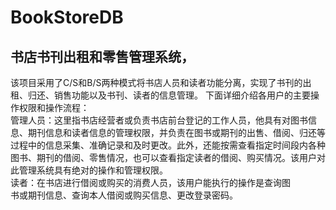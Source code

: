 # BookStoreDB
## 书店书刊出租和零售管理系统，
该项目采用了C/S和B/S两种模式将书店人员和读者功能分离，实现了书刊的出租、归还、销售功能以及书刊、读者的信息管理。
下面详细介绍各用户的主要操作权限和操作流程：</br>
管理人员：这里指书店经营者或负责书店前台登记的工作人员，他具有对图书信息、期刊信息和读者信息的管理权限，并负责在图书或期刊的出售、借阅、归还等过程中的信息采集、准确记录和及时更改。此外，还能按需查看指定时间段内各种图书、期刊的借阅、零售情况，也可以查看指定读者的借阅、购买情况。该用户对此管理系统具有绝对的操作和管理权限。</br>
读者：在书店进行借阅或购买的消费人员，该用户能执行的操作是查询图</br>书或期刊信息、查询本人借阅或购买信息、更改登录密码。</br>
